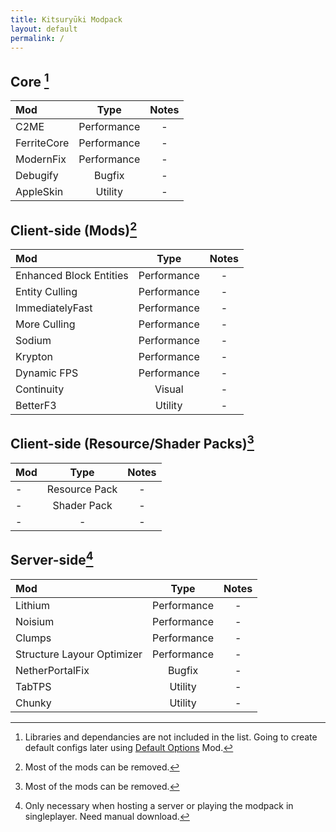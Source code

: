 ```yaml
---
title: Kitsuryūki Modpack
layout: default
permalink: /
---
```

## Core [^1]

| Mod | Type | Notes |
|:---|:---:|:---:|
| C2ME | Performance | - |
| FerriteCore | Performance | - |
| ModernFix | Performance | - |
| Debugify | Bugfix | - |
| AppleSkin | Utility | - |

## Client-side (Mods)[^2]

| Mod | Type | Notes |
|:---|:---:|:---:|
| Enhanced Block Entities | Performance | - |
| Entity Culling | Performance | - |
| ImmediatelyFast | Performance | - |
| More Culling | Performance | - |
| Sodium | Performance | - |
| Krypton | Performance | - |
| Dynamic FPS | Performance | - |
| Continuity | Visual | - |
| BetterF3 | Utility | - |

## Client-side (Resource/Shader Packs)[^2]

| Mod | Type | Notes |
|:---|:---:|:---:|
| - | Resource Pack | - |
| - | Shader Pack | - |
| - | - | - |

## Server-side[^3]

| Mod | Type | Notes |
|:---|:---:|:---:|
| Lithium | Performance | - |
| Noisium | Performance | - |
| Clumps | Performance | - |
| Structure Layour Optimizer | Performance | - |
| NetherPortalFix | Bugfix | - |
| TabTPS | Utility | - |
| Chunky | Utility | - |

[^1]: Libraries and dependancies are not included in the list. Going to create default configs later using [Default Options](https://modrinth.com/mod/default-options) Mod.
[^2]: Most of the mods can be removed.
[^3]: Only necessary when hosting a server or playing the modpack in singleplayer. Need manual download.


